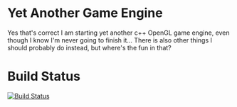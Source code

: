 # Yet Another Game Engine
Yes that's correct I am starting yet another c++ OpenGL game engine,
even though I know I'm never going to finish it...
There is also other things I should probably do instead, but where's the fun in that?

# Build Status
[![Build Status](https://travis-ci.com/tokongs/yage.svg?token=zyxsTsKrmgPPu1T4JJky&branch=master)](https://travis-ci.com/tokongs/yage)

